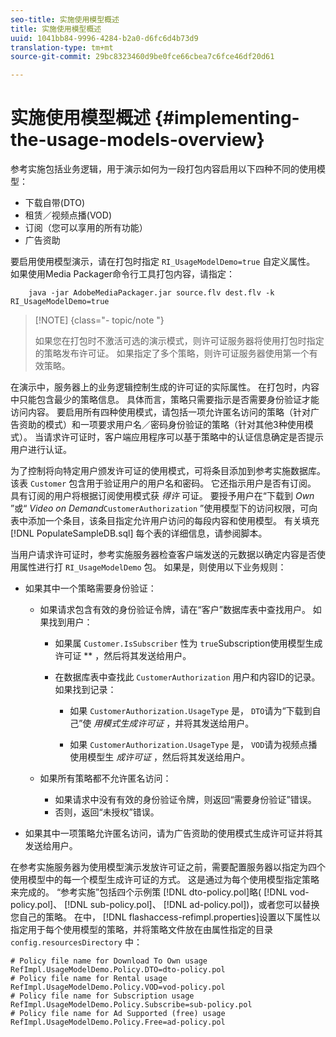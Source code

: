 ```yaml
---
seo-title: 实施使用模型概述
title: 实施使用模型概述
uuid: 1041bb84-9996-4284-b2a0-d6fc6d4b73d9
translation-type: tm+mt
source-git-commit: 29bc8323460d9be0fce66cbea7c6fce46df20d61

---
```



# 实施使用模型概述 {#implementing-the-usage-models-overview}

参考实施包括业务逻辑，用于演示如何为一段打包内容启用以下四种不同的使用模型：

* 下载自带(DTO)
* 租赁／视频点播(VOD)
* 订阅（您可以享用的所有功能）
* 广告资助

要启用使用模型演示，请在打包时指定 `RI_UsageModelDemo=true` 自定义属性。 如果使用Media Packager命令行工具打包内容，请指定：

```
    java -jar AdobeMediaPackager.jar source.flv dest.flv -k RI_UsageModelDemo=true
```

>[!NOTE] {class=&quot;- topic/note &quot;}
>
>如果您在打包时不激活可选的演示模式，则许可证服务器将使用打包时指定的策略发布许可证。 如果指定了多个策略，则许可证服务器使用第一个有效策略。

在演示中，服务器上的业务逻辑控制生成的许可证的实际属性。 在打包时，内容中只能包含最少的策略信息。 具体而言，策略只需要指示是否需要身份验证才能访问内容。 要启用所有四种使用模式，请包括一项允许匿名访问的策略（针对广告资助的模式）和一项要求用户名／密码身份验证的策略（针对其他3种使用模式）。 当请求许可证时，客户端应用程序可以基于策略中的认证信息确定是否提示用户进行认证。

为了控制将向特定用户颁发许可证的使用模式，可将条目添加到参考实施数据库。 该表 `Customer` 包含用于验证用户的用户名和密码。 它还指示用户是否有订阅。 具有订阅的用户将根据订阅使用模式获 *得许* 可证。 要授予用户在“下载到 *Own* ”或“ *Video on Demand*`CustomerAuthorization` ”使用模型下的访问权限，可向表中添加一个条目，该条目指定允许用户访问的每段内容和使用模型。 有关填充 [!DNL PopulateSampleDB.sql] 每个表的详细信息，请参阅脚本。

当用户请求许可证时，参考实施服务器检查客户端发送的元数据以确定内容是否使用属性进行打 `RI_UsageModelDemo` 包。 如果是，则使用以下业务规则：

* 如果其中一个策略需要身份验证：

   * 如果请求包含有效的身份验证令牌，请在“客户”数据库表中查找用户。 如果找到用户：

      * 如果属 `Customer.IsSubscriber` 性为 `true`Subscription使用模型生成许可证 ** ，然后将其发送给用户。

      * 在数据库表中查找此 `CustomerAuthorization` 用户和内容ID的记录。 如果找到记录：

         * 如果 `CustomerAuthorization.UsageType` 是， `DTO`请为“下载到自己”使 *用模式生成许可证* ，并将其发送给用户。

         * 如果 `CustomerAuthorization.UsageType` 是， `VOD`请为视频点播使用模型生 *成许可证* ，然后将其发送给用户。
   * 如果所有策略都不允许匿名访问：

      * 如果请求中没有有效的身份验证令牌，则返回“需要身份验证”错误。
      * 否则，返回“未授权”错误。


* 如果其中一项策略允许匿名访问，请为广告资助的使用模式生成许可证并将其发送给用户。

在参考实施服务器为使用模型演示发放许可证之前，需要配置服务器以指定为四个使用模型中的每一个模型生成许可证的方式。 这是通过为每个使用模型指定策略来完成的。 “参考实施”包括四个示例策 [!DNL dto-policy.pol]略( [!DNL vod-policy.pol]、 [!DNL sub-policy.pol]、 [!DNL ad-policy.pol])，或者您可以替换您自己的策略。 在中， [!DNL flashaccess-refimpl.properties]设置以下属性以指定用于每个使用模型的策略，并将策略文件放在由属性指定的目录 `config.resourcesDirectory` 中：

```
# Policy file name for Download To Own usage  
RefImpl.UsageModelDemo.Policy.DTO=dto-policy.pol  
# Policy file name for Rental usage  
RefImpl.UsageModelDemo.Policy.VOD=vod-policy.pol  
# Policy file name for Subscription usage  
RefImpl.UsageModelDemo.Policy.Subscribe=sub-policy.pol  
# Policy file name for Ad Supported (free) usage  
RefImpl.UsageModelDemo.Policy.Free=ad-policy.pol
```

